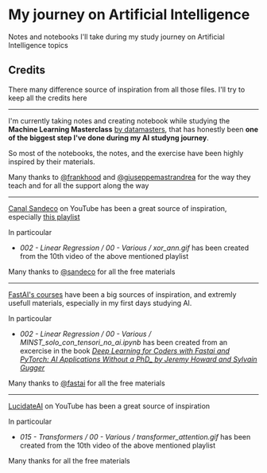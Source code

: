 # My journey on Artificial Intelligence
Notes and notebooks I'll take during my study journey on Artificial Intelligence topics

## Credits

There many difference source of inspiration from all those files. I'll try to keep all the credits here

---

I'm currently taking notes and creating notebook while studying the **Machine Learning Masterclass** [by datamasters](https://datamasters.it/), that has honestly been **one of the biggest step I've done during my AI studyng journey**. 

So most of the notebooks, the notes, and the exercise have been highly inspired by their materials.

Many thanks to [@frankhood](https://github.com/frankhood) and [@giuseppemastrandrea](https://github.com/giuseppemastrandrea) for the way they teach and for all the support along the way

----

[Canal Sandeco](https://www.youtube.com/@canalsandeco) on YouTube has been a great source of inspiration, especially [this playlist](https://www.youtube.com/playlist?list=PLbmt8d_ueDMVUVlw9VZSdgAIi6W3u-7Zg)

In particoular 

- _002 - Linear Regression / 00 - Various / xor_ann.gif_ has been created from the 10th video of the above mentioned playlist

Many thanks to [@sandeco](https://github.com/sandeco) for all the free materials 

---

[FastAI's courses](https://www.fast.ai/) have been a big sources of inspiration, and extremly usefull materials, especially in my first days studying AI.

In particoular 

- _002 - Linear Regression / 00 - Various / MINST_solo_con_tensori_no_ai.ipynb_ has been created from an excercise in the book _[Deep Learning for Coders with Fastai and PyTorch: AI Applications Without a PhD_ by Jeremy Howard and Sylvain Gugger](https://www.amazon.com/Deep-Learning-Coders-fastai-PyTorch/dp/1492045527)_

Many thanks to [@fastai](https://github.com/fastai) for all the free materials 

---

[LucidateAI](https://www.youtube.com/@lucidateAI) on YouTube has been a great source of inspiration

In particoular 

- _015 - Transformers / 00 - Various / transformer_attention.gif_ has been created from the 10th video of the above mentioned playlist

Many thanks for all the free materials 
